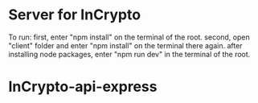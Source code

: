 # Server for InCrypto


To run:
first, enter "npm install" on the terminal of the root.
 second, open "client" folder and enter "npm install" on the terminal there again.
 after installing node packages, enter "npm run dev" in the terminal of the root.
# InCrypto-api-express
